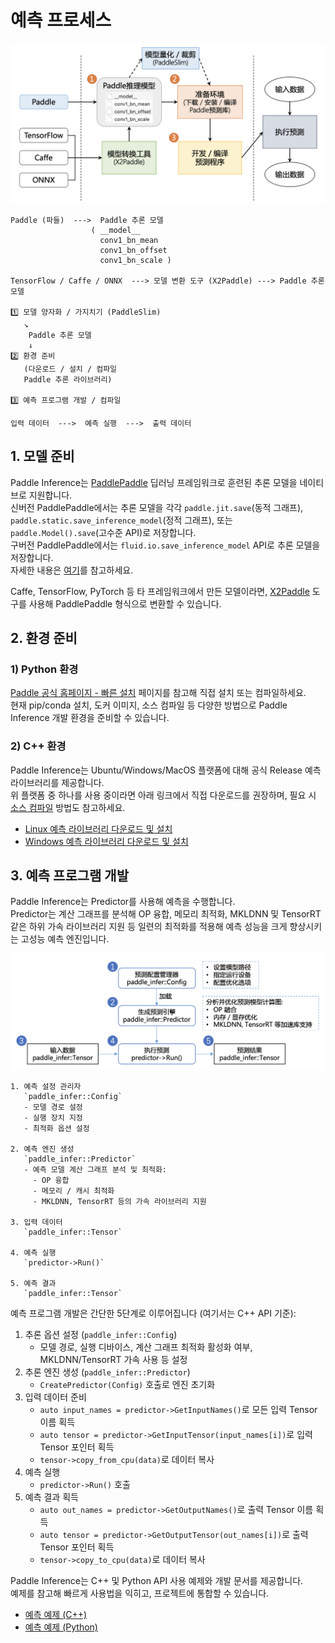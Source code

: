 # 예측 프로세스

<p align="center"><img width="800" src="https://raw.githubusercontent.com/PaddlePaddle/Paddle-Inference-Demo/master/docs/images/workflow.png"/></p>

```plaintext
Paddle (파들)  --->  Paddle 추론 모델
                  ( __model__
                    conv1_bn_mean
                    conv1_bn_offset
                    conv1_bn_scale )

TensorFlow / Caffe / ONNX  ---> 모델 변환 도구 (X2Paddle) ---> Paddle 추론 모델

1️⃣ 모델 양자화 / 가지치기 (PaddleSlim)
   ↘︎
    Paddle 추론 모델
    ↓
2️⃣ 환경 준비
   (다운로드 / 설치 / 컴파일
   Paddle 추론 라이브러리)

3️⃣ 예측 프로그램 개발 / 컴파일

입력 데이터  --->  예측 실행  --->  출력 데이터
```
## 1. 모델 준비

Paddle Inference는 [PaddlePaddle](https://github.com/PaddlePaddle/Paddle) 딥러닝 프레임워크로 훈련된 추론 모델을 네이티브로 지원합니다.  
신버전 PaddlePaddle에서는 추론 모델을 각각 `paddle.jit.save`(동적 그래프), `paddle.static.save_inference_model`(정적 그래프), 또는 `paddle.Model().save`(고수준 API)로 저장합니다.  
구버전 PaddlePaddle에서는 `fluid.io.save_inference_model` API로 추론 모델을 저장합니다.  
자세한 내용은 [여기](https://www.paddlepaddle.org.cn/documentation/docs/zh/guides/02_paddle2.0_develop/08_model_save_load_cn.html)를 참고하세요.

Caffe, TensorFlow, PyTorch 등 타 프레임워크에서 만든 모델이라면, [X2Paddle](https://github.com/PaddlePaddle/X2Paddle) 도구를 사용해 PaddlePaddle 형식으로 변환할 수 있습니다.

## 2. 환경 준비

### 1) Python 환경

[Paddle 공식 홈페이지 - 빠른 설치](https://www.paddlepaddle.org.cn/install/quick) 페이지를 참고해 직접 설치 또는 컴파일하세요.  
현재 pip/conda 설치, 도커 이미지, 소스 컴파일 등 다양한 방법으로 Paddle Inference 개발 환경을 준비할 수 있습니다.

### 2) C++ 환경

Paddle Inference는 Ubuntu/Windows/MacOS 플랫폼에 대해 공식 Release 예측 라이브러리를 제공합니다.  
위 플랫폼 중 하나를 사용 중이라면 아래 링크에서 직접 다운로드를 권장하며, 필요 시 [소스 컴파일](https://paddleinference.paddlepaddle.org.cn/user_guides/source_compile.html) 방법도 참고하세요.

- [Linux 예측 라이브러리 다운로드 및 설치](https://paddleinference.paddlepaddle.org.cn/user_guides/download_lib.html#linux)  
- [Windows 예측 라이브러리 다운로드 및 설치](https://paddleinference.paddlepaddle.org.cn/user_guides/download_lib.html#windows)

## 3. 예측 프로그램 개발

Paddle Inference는 Predictor를 사용해 예측을 수행합니다.  
Predictor는 계산 그래프를 분석해 OP 융합, 메모리 최적화, MKLDNN 및 TensorRT 같은 하위 가속 라이브러리 지원 등 일련의 최적화를 적용해 예측 성능을 크게 향상시키는 고성능 예측 엔진입니다.

<p align="center"><img width="800" src="https://raw.githubusercontent.com/PaddlePaddle/Paddle-Inference-Demo/master/docs/images/predict.png"/></p>

```
1. 예측 설정 관리자 
   `paddle_infer::Config`  
   - 모델 경로 설정  
   - 실행 장치 지정  
   - 최적화 옵션 설정  

2. 예측 엔진 생성  
   `paddle_infer::Predictor`  
   - 예측 모델 계산 그래프 분석 및 최적화:  
     - OP 융합  
     - 메모리 / 캐시 최적화  
     - MKLDNN, TensorRT 등의 가속 라이브러리 지원  

3. 입력 데이터  
   `paddle_infer::Tensor`  

4. 예측 실행
   `predictor->Run()`  

5. 예측 결과  
   `paddle_infer::Tensor`
```

예측 프로그램 개발은 간단한 5단계로 이루어집니다 (여기서는 C++ API 기준):

1. 추론 옵션 설정 (`paddle_infer::Config`)  
   - 모델 경로, 실행 디바이스, 계산 그래프 최적화 활성화 여부, MKLDNN/TensorRT 가속 사용 등 설정
2. 추론 엔진 생성 (`paddle_infer::Predictor`)  
   - `CreatePredictor(Config)` 호출로 엔진 초기화
3. 입력 데이터 준비  
   - `auto input_names = predictor->GetInputNames()`로 모든 입력 Tensor 이름 획득  
   - `auto tensor = predictor->GetInputTensor(input_names[i])`로 입력 Tensor 포인터 획득  
   - `tensor->copy_from_cpu(data)`로 데이터 복사
4. 예측 실행  
   - `predictor->Run()` 호출
5. 예측 결과 획득  
   - `auto out_names = predictor->GetOutputNames()`로 출력 Tensor 이름 획득  
   - `auto tensor = predictor->GetOutputTensor(out_names[i])`로 출력 Tensor 포인터 획득  
   - `tensor->copy_to_cpu(data)`로 데이터 복사

Paddle Inference는 C++ 및 Python API 사용 예제와 개발 문서를 제공합니다.  
예제를 참고해 빠르게 사용법을 익히고, 프로젝트에 통합할 수 있습니다.

- [예측 예제 (C++)](./cpp_demo)  
- [예측 예제 (Python)](./python_demo)
